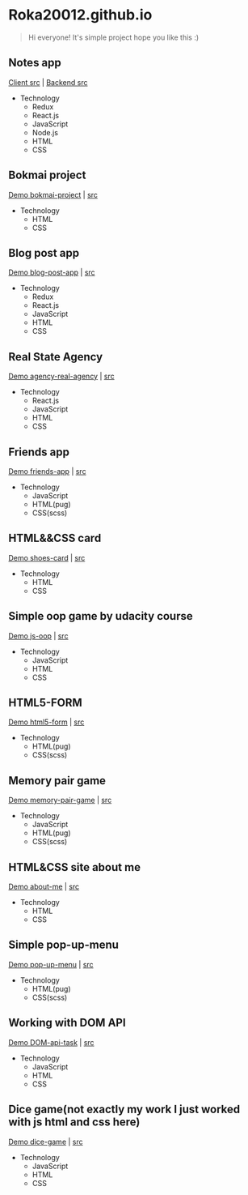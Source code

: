 # Roka20012.github.io
> Hi everyone! It's simple project hope you like this :)

## Notes app
[Client src](https://github.com/Roka20012/client) | [Backend src](https://github.com/Roka20012/node.js)
- Technology
    - Redux
    - React.js
    - JavaScript
    - Node.js
    - HTML
    - CSS

## Bokmai project
[Demo bokmai-project](https://roka20012.github.io/bokmai-project/) | [src](https://github.com/Roka20012/Roka20012.github.io/tree/master/bokmai-project)
- Technology
    - HTML
    - CSS

## Blog post app
[Demo blog-post-app](https://test-task-post-app.herokuapp.com/) | [src](https://github.com/Roka20012/test-tasks/tree/master/post-app/src)
- Technology
    - Redux
    - React.js
    - JavaScript
    - HTML
    - CSS
    
## Real State Agency
[Demo agency-real-agency](https://arcane-cliffs-75023.herokuapp.com/) | [src](https://github.com/Roka20012/agency-project/tree/master/src)
- Technology
    - React.js
    - JavaScript
    - HTML
    - CSS

## Friends app
[Demo friends-app](https://roka20012.github.io/friends-app/) | [src](https://github.com/Roka20012/Roka20012.github.io/tree/master/friends-app)
- Technology
    - JavaScript
    - HTML(pug)
    - CSS(scss)
    
## HTML&&CSS card
[Demo shoes-card](https://roka20012.github.io/shoes-card/) | [src](https://github.com/Roka20012/Roka20012.github.io/tree/master/shoes-card) 
- Technology
    - HTML
    - CSS

## Simple oop game by udacity course
[Demo js-oop](https://roka20012.github.io/js-oop/) | [src](https://github.com/Roka20012/Roka20012.github.io/tree/master/js-oop)
- Technology
    - JavaScript
    - HTML
    - CSS

## HTML5-FORM
[Demo html5-form](https://roka20012.github.io/html5-form/) | [src](https://github.com/Roka20012/Roka20012.github.io/tree/master/html5-form)
- Technology
    - HTML(pug)
    - CSS(scss)

## Memory pair game
[Demo memory-pair-game](https://roka20012.github.io/memory-pair-game/) | [src](https://github.com/Roka20012/Roka20012.github.io/tree/master/memory-pair-game)
- Technology
    - JavaScript
    - HTML(pug)
    - CSS(scss)

## HTML&CSS site about me
[Demo about-me](https://roka20012.github.io/about-me/) | [src](https://github.com/Roka20012/Roka20012.github.io/tree/master/about-me)
- Technology
    - HTML
    - CSS

## Simple pop-up-menu 
[Demo pop-up-menu](https://roka20012.github.io/pop-up-menu/) | [src](https://github.com/Roka20012/Roka20012.github.io/tree/master/pop-up-menu)
- Technology
    - HTML(pug)
    - CSS(scss)

## Working with DOM API
[Demo DOM-api-task](https://roka20012.github.io/dom_practical_task/) | [src](https://github.com/Roka20012/Roka20012.github.io/tree/master/dom_practical_task) 
- Technology
    - JavaScript
    - HTML
    - CSS

## Dice game(not exactly my work I just worked with js html and css here)
[Demo dice-game](https://roka20012.github.io/dice-game/) | [src](https://github.com/Roka20012/Roka20012.github.io/tree/master/dice-game)
- Technology
    - JavaScript
    - HTML
    - CSS
  
